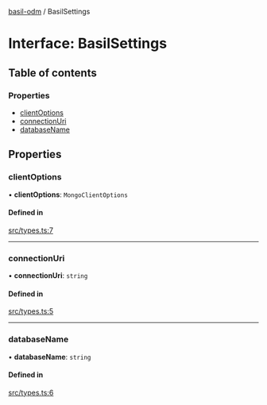 [basil-odm](../README.md) / BasilSettings

# Interface: BasilSettings

## Table of contents

### Properties

- [clientOptions](BasilSettings.md#clientoptions)
- [connectionUri](BasilSettings.md#connectionuri)
- [databaseName](BasilSettings.md#databasename)

## Properties

### clientOptions

• **clientOptions**: `MongoClientOptions`

#### Defined in

[src/types.ts:7](https://github.com/anatoo/basil-odm/blob/f14292c/src/types.ts#L7)

___

### connectionUri

• **connectionUri**: `string`

#### Defined in

[src/types.ts:5](https://github.com/anatoo/basil-odm/blob/f14292c/src/types.ts#L5)

___

### databaseName

• **databaseName**: `string`

#### Defined in

[src/types.ts:6](https://github.com/anatoo/basil-odm/blob/f14292c/src/types.ts#L6)
